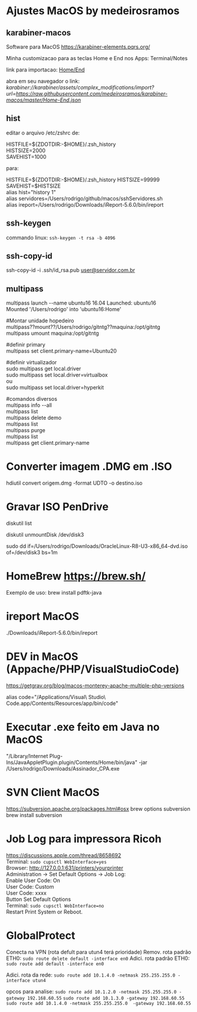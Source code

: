 # Ajustes MacOS by medeirosramos

## karabiner-macos

Software para MacOS https://karabiner-elements.pqrs.org/

Minha customizacao para as teclas Home e End nos Apps: Terminal/Notes

link para importacao: 
[Home/End](http://karabiner://karabiner/assets/complex_modifications/import?url=https://raw.githubusercontent.com/medeirosramos/karabiner-macos/master/Home-End.json)

abra em seu navegador o link: *karabiner://karabiner/assets/complex_modifications/import?url=https://raw.githubusercontent.com/medeirosramos/karabiner-macos/master/Home-End.json*

## hist
editar o arquivo /etc/zshrc de:

HISTFILE=${ZDOTDIR:-$HOME}/.zsh_history  
HISTSIZE=2000  
SAVEHIST=1000  

para:

HISTFILE=${ZDOTDIR:-$HOME}/.zsh_history  
HISTSIZE=99999  
SAVEHIST=$HISTSIZE  
alias hist="history 1"  
alias servidores=/Users/rodrigo/github/macos/sshServidores.sh  
alias ireport=/Users/rodrigo/Downloads/iReport-5.6.0/bin/ireport  

## ssh-keygen
commando linux:
`ssh-keygen -t rsa -b 4096`

## ssh-copy-id

ssh-copy-id -i .ssh/id_rsa.pub user@servidor.com.br


## multipass

multipass launch --name ubuntu16 16.04
Launched: ubuntu16                                                              
Mounted '/Users/rodrigo' into 'ubuntu16:Home'  

#Montar unidade hopedeiro  
multipass??mount??/Users/rodrigo/gitntg??maquina:/opt/gitntg  
multipass umount maquina:/opt/gitntg

#definir primary  
multipass set client.primary-name=Ubuntu20

#definir virtualizador  
sudo multipass get local.driver  
sudo multipass set local.driver=virtualbox  
ou  
sudo multipass set local.driver=hyperkit

#comandos diversos  
multipass info --all  
multipass list  
multipass delete demo  
multipass list  
multipass purge  
multipass list  
multipass get client.primary-name

# Converter imagem .DMG em .ISO

hdiutil convert origem.dmg -format UDTO -o destino.iso

# Gravar ISO PenDrive

diskutil list

diskutil unmountDisk /dev/disk3

sudo dd if=/Users/rodrigo/Downloads/OracleLinux-R8-U3-x86_64-dvd.iso of=/dev/disk3 bs=1m

# HomeBrew https://brew.sh/

Exemplo de uso: brew install pdftk-java

# ireport MacOS
./Downloads/iReport-5.6.0/bin/ireport

# DEV in MacOS (Appache/PHP/VisualStudioCode)
https://getgrav.org/blog/macos-monterey-apache-multiple-php-versions

alias code="/Applications/Visual\ Studio\ Code.app/Contents/Resources/app/bin/code"

# Executar .exe feito em Java no MacOS

"/Library/Internet Plug-Ins/JavaAppletPlugin.plugin/Contents/Home/bin/java" -jar /Users/rodrigo/Downloads/Assinador_CPA.exe

# SVN Client MacOS

https://subversion.apache.org/packages.html#osx
brew options subversion  
brew install subversion  

# Job Log para impressora Ricoh  
https://discussions.apple.com/thread/8658692  
Terminal: `sudo cupsctl WebInterface=yes`  
Browser: http://127.0.0.1:631/printers/yourprinter  
Administration -> Set Default Options -> Job Log:  
Enable User Code: On  
User Code: Custom   
User Code: xxxx  
Button Set Default Options  
Terminal: `sudo cupsctl WebInterface=no`  
Restart Print System or Reboot.  

# GlobalProtect
Conecta na VPN (rota defult para utun4 terá prioridade)
Remov. rota padrão ETH0: `sudo route delete default -interface en0`
Adici. rota padrão ETH0: `sudo route add default -interface en0`

Adici. rota da rede: `sudo route add 10.1.4.0 -netmask 255.255.255.0 -interface utun4`

opcos para analise: 
`sudo route add 10.1.2.0 -netmask 255.255.255.0 -gateway 192.168.60.55`
`sudo route add 10.1.3.0 -gateway 192.168.60.55`
`sudo route add 10.1.4.0 -netmask 255.255.255.0  -gateway 192.168.60.55`     
